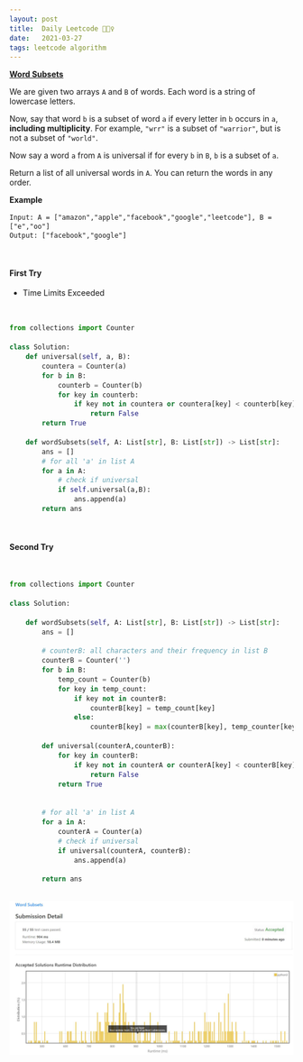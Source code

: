 ```yaml
---
layout: post
title:  Daily Leetcode 🙋🏻‍♀️
date:   2021-03-27
tags: leetcode algorithm 
---
```


<b><a href='https://leetcode.com/explore/challenge/card/march-leetcoding-challenge-2021/591/week-4-march-22nd-march-28th/3685/' target='_blank'> Word Subsets</a></b>

We are given two arrays ```A``` and ```B``` of words.  Each word is a string of lowercase letters.

Now, say that word ```b``` is a subset of word ```a``` if every letter in ```b``` occurs in ```a```, **including multiplicity**.  For example, ```"wrr"``` is a subset of ```"warrior"```, but is not a subset of ```"world"```.

Now say a word ```a``` from ```A``` is universal if for every ```b``` in ```B```, ```b``` is a subset of ```a```. 

Return a list of all universal words in ```A```.  You can return the words in any order.


<b>Example</b>
<br>
```
Input: A = ["amazon","apple","facebook","google","leetcode"], B = ["e","oo"]
Output: ["facebook","google"]
```

<br>

#### First Try
- Time Limits Exceeded 
<br>

```python
from collections import Counter

class Solution:
    def universal(self, a, B):
        countera = Counter(a)
        for b in B:
            counterb = Counter(b)
            for key in counterb:
                if key not in countera or countera[key] < counterb[key]:
                    return False
        return True
        
    def wordSubsets(self, A: List[str], B: List[str]) -> List[str]:
        ans = []
        # for all 'a' in list A
        for a in A:
            # check if universal 
            if self.universal(a,B):
                ans.append(a)
        return ans
```

<br>

#### Second Try
<br>

```python
from collections import Counter

class Solution:

    def wordSubsets(self, A: List[str], B: List[str]) -> List[str]:
        ans = []
        
        # counterB: all characters and their frequency in list B 
        counterB = Counter('')
        for b in B:
            temp_count = Counter(b)
            for key in temp_count:
                if key not in counterB:
                    counterB[key] = temp_count[key]
                else:
                    counterB[key] = max(counterB[key], temp_counter[key])
        
        def universal(counterA,counterB):
            for key in counterB:
                if key not in counterA or counterA[key] < counterB[key]:
                    return False
            return True
            
        
        # for all 'a' in list A
        for a in A:
            counterA = Counter(a)
            # check if universal 
            if universal(counterA, counterB):
                ans.append(a)
        
        return ans
```

<br>
<img src="https://github.com/yeounyi/yeounyi.github.io/blob/master/assets/img/0327.JPG?raw=true">
<br>


